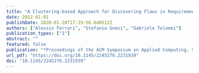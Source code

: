```yaml
---
title: "A Clustering-based Approach for Discovering Flaws in Requirements Specifications"
date: 2012-01-01
publishDate: 2020-01-20T17:19:56.640512Z
authors: ["Alessio Ferrari", "Stefania Gnesi", "Gabriele Tolomei"]
publication_types: ["1"]
abstract: ""
featured: false
publication: "*Proceedings of the ACM Symposium on Applied Computing, SAC 2012, Riva, Trento, Italy, March 26-30, 2012*, pp. 1043-1050"
url_pdf: "https://doi.org/10.1145/2245276.2231939"
doi: "10.1145/2245276.2231939"
---
```


